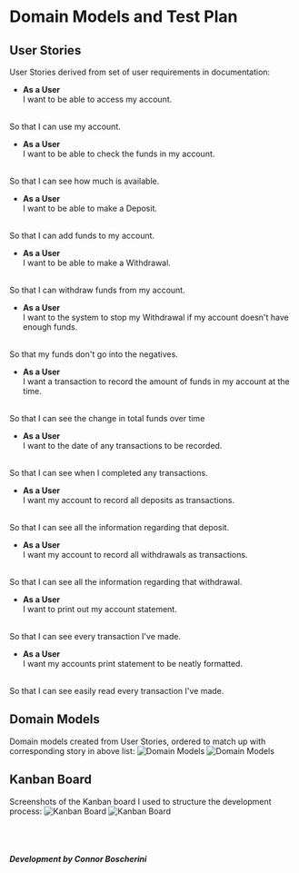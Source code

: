 # Domain Models and Test Plan

## User Stories
User Stories derived from set of user requirements in documentation:

- **As a User**<br>
I want to be able to access my account.
<br>
So that I can use my account.

- **As a User**<br>
I want to be able to check the funds in my account.
<br>
So that I can see how much is available.

- **As a User**<br>
I want to be able to make a Deposit.
<br>
So that I can add funds to my account.

- **As a User**<br>
I want to be able to make a Withdrawal.
<br>
So that I can withdraw funds from my account.

- **As a User**<br>
I want to the system to stop my Withdrawal if my account doesn't have enough funds.
<br>
So that my funds don't go into the negatives.

- **As a User**<br>
I want a transaction to record the amount of funds in my account at the time.
<br>
So that I can see the change in total funds over time

- **As a User**<br>
I want to the date of any transactions to be recorded.
<br>
So that I can see when I completed any transactions.

- **As a User**<br>
I want my account to record all deposits as transactions.
<br>
So that I can see all the information regarding that deposit.

- **As a User**<br>
I want my account to record all withdrawals as transactions.
<br>
So that I can see all the information regarding that withdrawal.

- **As a User**<br>
I want to print out my account statement.
<br>
So that I can see every transaction I've made.

- **As a User**<br>
I want my accounts print statement to be neatly formatted.
<br>
So that I can see easily read every transaction I've made.


## Domain Models
Domain models created from User Stories, ordered to match up with corresponding story in above list:
![Domain Models](./images/domain_models_1.jpg)
![Domain Models](./images/domain_models_2.jpg)


## Kanban Board
Screenshots of the Kanban board I used to structure the development process:
![Kanban Board](./images/kanban_board_1.jpg)
![Kanban Board](./images/kanban_board_2.jpg)


<br><br>
##### Development by Connor Boscherini
